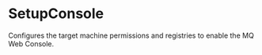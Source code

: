 # SetupConsole
Configures the target machine permissions and registries to enable the MQ Web Console.